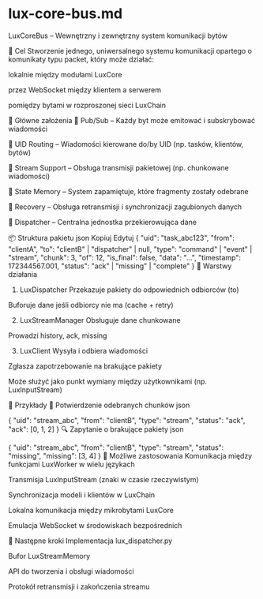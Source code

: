# lux-core-bus.md

LuxCoreBus – Wewnętrzny i zewnętrzny system komunikacji bytów

🎯 Cel
Stworzenie jednego, uniwersalnego systemu komunikacji opartego o komunikaty typu packet, który może działać:

lokalnie między modułami LuxCore

przez WebSocket między klientem a serwerem

pomiędzy bytami w rozproszonej sieci LuxChain

🧠 Główne założenia
🔄 Pub/Sub – Każdy byt może emitować i subskrybować wiadomości

🧱 UID Routing – Wiadomości kierowane do/by UID (np. tasków, klientów, bytów)

🧩 Stream Support – Obsługa transmisji pakietowej (np. chunkowane wiadomości)

🧠 State Memory – System zapamiętuje, które fragmenty zostały odebrane

🔁 Recovery – Obsługa retransmisji i synchronizacji zagubionych danych

🧭 Dispatcher – Centralna jednostka przekierowująca dane

📦 Struktura pakietu
json
Kopiuj
Edytuj
{
  "uid": "task_abc123",
  "from": "clientA",
  "to": "clientB" | "dispatcher" | null,
  "type": "command" | "event" | "stream",
  "chunk": 3,
  "of": 12,
  "is_final": false,
  "data": "...",
  "timestamp": 172344567.001,
  "status": "ack" | "missing" | "complete"
}
📡 Warstwy działania
1. LuxDispatcher
Przekazuje pakiety do odpowiednich odbiorców (to)

Buforuje dane jeśli odbiorcy nie ma (cache + retry)

2. LuxStreamManager
Obsługuje dane chunkowane

Prowadzi history, ack, missing

3. LuxClient
Wysyła i odbiera wiadomości

Zgłasza zapotrzebowanie na brakujące pakiety

Może służyć jako punkt wymiany między użytkownikami (np. LuxInputStream)

💬 Przykłady
🔁 Potwierdzenie odebranych chunków
json


{
  "uid": "stream_abc",
  "from": "clientB",
  "type": "stream",
  "status": "ack",
  "ack": [0, 1, 2]
}
🔍 Zapytanie o brakujące pakiety
json


{
  "uid": "stream_abc",
  "from": "clientB",
  "type": "stream",
  "status": "missing",
  "missing": [3, 4]
}
🧰 Możliwe zastosowania
Komunikacja między funkcjami LuxWorker w wielu językach

Transmisja LuxInputStream (znaki w czasie rzeczywistym)

Synchronizacja modeli i klientów w LuxChain

Lokalna komunikacja między mikrobytami LuxCore

Emulacja WebSocket w środowiskach bezpośrednich

📅 Następne kroki
 Implementacja lux_dispatcher.py

 Bufor LuxStreamMemory

 API do tworzenia i obsługi wiadomości

 Protokół retransmisji i zakończenia streamu